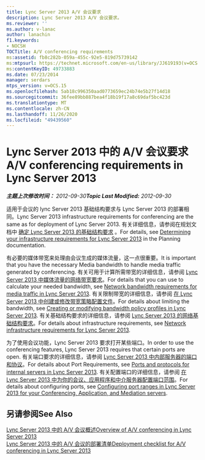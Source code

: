 ```yaml
---
title: Lync Server 2013 A/V 会议要求
description: Lync Server 2013 A/V 会议要求。
ms.reviewer: ''
ms.author: v-lanac
author: lanachin
f1.keywords:
- NOCSH
TOCTitle: A/V conferencing requirements
ms:assetid: fb8c282b-059a-455c-92e5-819d75739142
ms:mtpsurl: https://technet.microsoft.com/en-us/library/JJ619193(v=OCS.15)
ms:contentKeyID: 49733883
ms.date: 07/23/2014
manager: serdars
mtps_version: v=OCS.15
ms.openlocfilehash: 5ab18c996350aad0773659ec24b74e5b27f14d18
ms.sourcegitcommit: 36fee89bb887bea4f18b19f17a8c69daf5bc423d
ms.translationtype: MT
ms.contentlocale: zh-CN
ms.lasthandoff: 11/26/2020
ms.locfileid: "49439560"
---
```

# <a name="av-conferencing-requirements-in-lync-server-2013"></a><span data-ttu-id="176c2-103">Lync Server 2013 中的 A/V 会议要求</span><span class="sxs-lookup"><span data-stu-id="176c2-103">A/V conferencing requirements in Lync Server 2013</span></span>

<div data-xmlns="http://www.w3.org/1999/xhtml">

<div class="topic" data-xmlns="http://www.w3.org/1999/xhtml" data-msxsl="urn:schemas-microsoft-com:xslt" data-cs="https://msdn.microsoft.com/">

<div data-asp="https://msdn2.microsoft.com/asp">



</div>

<div id="mainSection">

<div id="mainBody"><span data-ttu-id="176c2-104">

<span> </span></span><span class="sxs-lookup"><span data-stu-id="176c2-104">

<span> </span></span></span>

<span data-ttu-id="176c2-105">_**主题上次修改时间：** 2012-09-30_</span><span class="sxs-lookup"><span data-stu-id="176c2-105">_**Topic Last Modified:** 2012-09-30_</span></span>

<span data-ttu-id="176c2-106">适用于会议的 lync Server 2013 基础结构要求与 Lync Server 2013 的部署相同。</span><span class="sxs-lookup"><span data-stu-id="176c2-106">Lync Server 2013 infrastructure requirements for conferencing are the same as for deployment of Lync Server 2013.</span></span> <span data-ttu-id="176c2-107">有关详细信息，请参阅在规划文档中 [确定 Lync Server 2013 的基础结构要求](lync-server-2013-determining-your-infrastructure-requirements.md) 。</span><span class="sxs-lookup"><span data-stu-id="176c2-107">For details, see [Determining your infrastructure requirements for Lync Server 2013](lync-server-2013-determining-your-infrastructure-requirements.md) in the Planning documentation.</span></span>

<span data-ttu-id="176c2-108">有必要的媒体带宽来处理由会议生成的媒体流量，这一点很重要。</span><span class="sxs-lookup"><span data-stu-id="176c2-108">It is important that you have the necessary Media bandwidth to handle media traffic generated by conferencing.</span></span> <span data-ttu-id="176c2-109">有关可用于计算所需带宽的详细信息，请参阅 [Lync Server 2013 中媒体流量的网络带宽要求](lync-server-2013-network-bandwidth-requirements-for-media-traffic.md)。</span><span class="sxs-lookup"><span data-stu-id="176c2-109">For details that you can use to calculate your needed bandwidth, see [Network bandwidth requirements for media traffic in Lync Server 2013](lync-server-2013-network-bandwidth-requirements-for-media-traffic.md).</span></span> <span data-ttu-id="176c2-110">有关限制带宽的详细信息，请参阅 [在 Lync Server 2013 中创建或修改带宽策略配置文件](lync-server-2013-creating-or-modifying-bandwidth-policy-profiles.md)。</span><span class="sxs-lookup"><span data-stu-id="176c2-110">For details about limiting the bandwidth, see [Creating or modifying bandwidth policy profiles in Lync Server 2013](lync-server-2013-creating-or-modifying-bandwidth-policy-profiles.md).</span></span> <span data-ttu-id="176c2-111">有关基础结构要求的详细信息，请参阅 [Lync Server 2013 的网络基础结构要求](lync-server-2013-network-infrastructure-requirements.md)。</span><span class="sxs-lookup"><span data-stu-id="176c2-111">For details about infrastructure requirements, see [Network infrastructure requirements for Lync Server 2013](lync-server-2013-network-infrastructure-requirements.md).</span></span>

<span data-ttu-id="176c2-112">为了使用会议功能，Lync Server 2013 要求打开某些端口。</span><span class="sxs-lookup"><span data-stu-id="176c2-112">In order to use the conferencing features, Lync Server 2013 requires that certain ports are open.</span></span> <span data-ttu-id="176c2-113">有关端口要求的详细信息，请参阅 [Lync Server 2013 中内部服务器的端口和协议](lync-server-2013-ports-and-protocols-for-internal-servers.md)。</span><span class="sxs-lookup"><span data-stu-id="176c2-113">For details about Port Requirements, see [Ports and protocols for internal servers in Lync Server 2013](lync-server-2013-ports-and-protocols-for-internal-servers.md).</span></span> <span data-ttu-id="176c2-114">有关配置端口的详细信息，请参阅 [在 Lync Server 2013 中为你的会议、应用程序和中介服务器配置端口范围](lync-server-2013-configuring-port-ranges-for-your-conferencing-application-and-mediation-servers.md)。</span><span class="sxs-lookup"><span data-stu-id="176c2-114">For details about configuring ports, see [Configuring port ranges in Lync Server 2013 for your Conferencing, Application, and Mediation servers](lync-server-2013-configuring-port-ranges-for-your-conferencing-application-and-mediation-servers.md).</span></span>

<div>

## <a name="see-also"></a><span data-ttu-id="176c2-115">另请参阅</span><span class="sxs-lookup"><span data-stu-id="176c2-115">See Also</span></span>


[<span data-ttu-id="176c2-116">Lync Server 2013 中的 A/V 会议概述</span><span class="sxs-lookup"><span data-stu-id="176c2-116">Overview of A/V conferencing in Lync Server 2013</span></span>](lync-server-2013-a-v-conferencing-overview.md)  
[<span data-ttu-id="176c2-117">Lync Server 2013 中的 A/V 会议的部署清单</span><span class="sxs-lookup"><span data-stu-id="176c2-117">Deployment checklist for A/V conferencing in Lync Server 2013</span></span>](lync-server-2013-deployment-checklist-for-a-v-conferencing.md)  
  

<span data-ttu-id="176c2-118"></div>

</div>

<span> </span>

</div>

</div>

</span><span class="sxs-lookup"><span data-stu-id="176c2-118"></div>

</div>

<span> </span>

</div>

</div>

</span></span></div>

